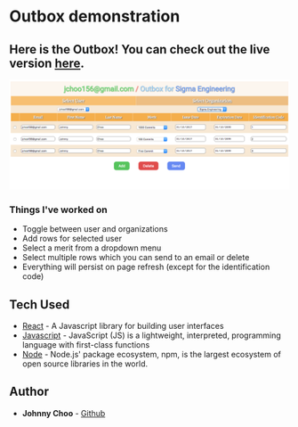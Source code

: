 # Outbox demonstration

## Here is the Outbox! You can check out the live version [here](https://outbox-2017.herokuapp.com/).

![signup](https://github.com/jchoo157/reactForm/blob/master/public/outbox.png)

### Things I've worked on
- Toggle between user and organizations
- Add rows for selected user
- Select a merit from a dropdown menu
- Select multiple rows which you can send to an email or delete
- Everything will persist on page refresh (except for the identification code)

## Tech Used

* [React](https://facebook.github.io/react/) - A Javascript library for building user interfaces
* [Javascript](https://developer.mozilla.org/en-US/docs/Web/JavaScript) - JavaScript (JS) is a lightweight, interpreted, programming language with first-class functions
* [Node](https://nodejs.org/en/) - Node.js' package ecosystem, npm, is the largest ecosystem of open source libraries in the world.

## Author

* **Johnny Choo** - [Github](https://github.com/jchoo157)

